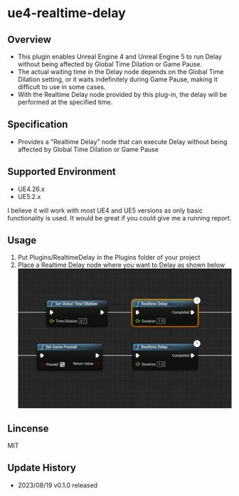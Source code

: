 # ue4-realtime-delay
## Overview
* This plugin enables Unreal Engine 4 and Unreal Engine 5 to run Delay without being affected by Global Time Dilation or Game Pause.
* The actual waiting time in the Delay node depends on the Global Time Dilation setting, or it waits indefinitely during Game Pause, making it difficult to use in some cases.
* With the Realtime Delay node provided by this plug-in, the delay will be performed at the specified time.

## Specification

* Provides a "Realtime Delay" node that can execute Delay without being affected by Global Time Dilation or Game Pause

## Supported Environment

* UE4.26.x
* UE5.2.x

I believe it will work with most UE4 and UE5 versions as only basic functionality is used. It would be great if you could give me a running report.

## Usage

1. Put Plugins/RealtimeDelay in the Plugins folder of your project
1. Place a Realtime Delay node where you want to Delay as shown below
![](images/image.png)

## Lincense
MIT

## Update History
* 2023/08/19 v0.1.0 released
